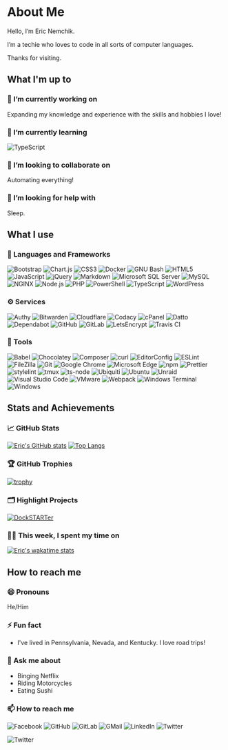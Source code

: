 # About Me

Hello, I’m Eric Nemchik.

I’m a techie who loves to code in all sorts of computer languages.

Thanks for visiting.

## What I'm up to

<!--
**nemchik/nemchik** is a ✨ _special_ ✨ repository because its `README.md` (this file) appears on your GitHub profile.

Here are some ideas to get you started:

- 🔭 I’m currently working on ...
- 🌱 I’m currently learning ...
- 👯 I’m looking to collaborate on ...
- 🤔 I’m looking for help with ...
- 💬 Ask me about ...
- 📫 How to reach me: ...
- 😄 Pronouns: ...
- ⚡ Fun fact: ...

-->

### 🔭 I’m currently working on

Expanding my knowledge and experience with the skills and hobbies I love!

### 🌱 I’m currently learning

![TypeScript](https://img.shields.io/static/v1?style=flat-square&logo=typescript&logoColor=white&label=&labelColor=3178C6&message=TypeScript&color=16171d)

### 👯 I’m looking to collaborate on

Automating everything!

### 🤔 I’m looking for help with

Sleep.

## What I use

### 📒 Languages and Frameworks

![Bootstrap](https://img.shields.io/static/v1?style=flat-square&logo=bootstrap&logoColor=white&label=&labelColor=7952B3&message=Bootstrap&color=16171d)
![Chart.js](https://img.shields.io/static/v1?style=flat-square&logo=chartdotjs&logoColor=white&label=&labelColor=FF6384&message=Chart.js&color=16171d)
![CSS3](https://img.shields.io/static/v1?style=flat-square&logo=css3&logoColor=white&label=&labelColor=1572B6&message=CSS3&color=16171d)
![Docker](https://img.shields.io/static/v1?style=flat-square&logo=docker&logoColor=white&label=&labelColor=2496ED&message=Docker&color=16171d)
![GNU Bash](https://img.shields.io/static/v1?style=flat-square&logo=gnubash&logoColor=white&label=&labelColor=4EAA25&message=GNU_Bash&color=16171d)
![HTML5](https://img.shields.io/static/v1?style=flat-square&logo=html5&logoColor=white&label=&labelColor=E34F26&message=HTML5&color=16171d)
![JavaScript](https://img.shields.io/static/v1?style=flat-square&logo=javascript&logoColor=black&label=&labelColor=F7DF1E&message=JavaScript&color=16171d)
![jQuery](https://img.shields.io/static/v1?style=flat-square&logo=jquery&logoColor=white&label=&labelColor=0769AD&message=jQuery&color=16171d)
![Markdown](https://img.shields.io/static/v1?style=flat-square&logo=markdown&logoColor=white&label=&labelColor=000000&message=Markdown&color=16171d)
![Microsoft SQL Server](https://img.shields.io/static/v1?style=flat-square&logo=microsoftsqlserver&logoColor=white&label=&labelColor=CC2927&message=Microsoft_SQL_Server&color=16171d)
![MySQL](https://img.shields.io/static/v1?style=flat-square&logo=mysql&logoColor=white&label=&labelColor=4479A1&message=MySQL&color=16171d)
![NGINX](https://img.shields.io/static/v1?style=flat-square&logo=nginx&logoColor=white&label=&labelColor=009639&message=NGINX&color=16171d)
![Node.js](https://img.shields.io/static/v1?style=flat-square&logo=nodedotjs&logoColor=white&label=&labelColor=339933&message=Node.js&color=16171d)
![PHP](https://img.shields.io/static/v1?style=flat-square&logo=php&logoColor=white&label=&labelColor=777BB4&message=PHP&color=16171d)
![PowerShell](https://img.shields.io/static/v1?style=flat-square&logo=powershell&logoColor=white&label=&labelColor=5391FE&message=PowerShell&color=16171d)
![TypeScript](https://img.shields.io/static/v1?style=flat-square&logo=typescript&logoColor=white&label=&labelColor=3178C6&message=TypeScript&color=16171d)
![WordPress](https://img.shields.io/static/v1?style=flat-square&logo=wordpress&logoColor=white&label=&labelColor=21759B&message=WordPress&color=16171d)

### ⚙️ Services

![Authy](https://img.shields.io/static/v1?style=flat-square&logo=authy&logoColor=white&label=&labelColor=EC1C24&message=Authy&color=16171d)
![Bitwarden](https://img.shields.io/static/v1?style=flat-square&logo=bitwarden&logoColor=white&label=&labelColor=175DDC&message=Bitwarden&color=16171d)
![Cloudflare](https://img.shields.io/static/v1?style=flat-square&logo=cloudflare&logoColor=white&label=&labelColor=F38020&message=Cloudflare&color=16171d)
![Codacy](https://img.shields.io/static/v1?style=flat-square&logo=cloudflare&logoColor=white&label=&labelColor=F38020&message=Codacy&color=16171d)
![cPanel](https://img.shields.io/static/v1?style=flat-square&logo=cpanel&logoColor=white&label=&labelColor=FF6C2C&message=cPanel&color=16171d)
![Datto](https://img.shields.io/static/v1?style=flat-square&logo=datto&logoColor=white&label=&labelColor=199ED9&message=Datto&color=16171d)
![Dependabot](https://img.shields.io/static/v1?style=flat-square&logo=dependabot&logoColor=white&label=&labelColor=025E8C&message=Dependabot&color=16171d)
![GitHub](https://img.shields.io/static/v1?style=flat-square&logo=github&logoColor=white&label=&labelColor=181717&message=GitHub&color=16171d)
![GitLab](https://img.shields.io/static/v1?style=flat-square&logo=gitlab&logoColor=white&label=&labelColor=FCA121&message=GitLab&color=16171d)
![LetsEncrypt](https://img.shields.io/static/v1?style=flat-square&logo=LetsEncrypt&logoColor=white&label=&labelColor=003A70&message=LetsEncrypt&color=16171d)
![Travis CI](https://img.shields.io/static/v1?style=flat-square&logo=travisci&logoColor=white&label=&labelColor=3EAAAF&message=Travis_CI&color=16171d)

### 🧰 Tools

![Babel](https://img.shields.io/static/v1?style=flat-square&logo=babel&logoColor=black&label=&labelColor=F9DC3E&message=Babel&color=16171d)
![Chocolatey](https://img.shields.io/static/v1?style=flat-square&logo=chocolatey&logoColor=white&label=&labelColor=80B5E3&message=Chocolatey&color=16171d)
![Composer](https://img.shields.io/static/v1?style=flat-square&logo=composer&logoColor=white&label=&labelColor=885630&message=Composer&color=16171d)
![curl](https://img.shields.io/static/v1?style=flat-square&logo=curl&logoColor=white&label=&labelColor=073551&message=curl&color=16171d)
![EditorConfig](https://img.shields.io/static/v1?style=flat-square&logo=editorconfig&logoColor=black&label=&labelColor=FEFEFE&message=EditorConfig&color=16171d)
![ESLint](https://img.shields.io/static/v1?style=flat-square&logo=eslint&logoColor=white&label=&labelColor=4B32C3&message=ESLint&color=16171d)
![FileZilla](https://img.shields.io/static/v1?style=flat-square&logo=filezilla&logoColor=white&label=&labelColor=BF0000&message=FileZilla&color=16171d)
![Git](https://img.shields.io/static/v1?style=flat-square&logo=git&logoColor=white&label=&labelColor=F05032&message=Git&color=16171d)
![Google Chrome](https://img.shields.io/static/v1?style=flat-square&logo=googlechrome&logoColor=white&label=&labelColor=4285F4&message=Google_Chrome&color=16171d)
![Microsoft Edge](https://img.shields.io/static/v1?style=flat-square&logo=microsoftedge&logoColor=white&label=&labelColor=0078D7&message=Microsoft_Edge&color=16171d)
![npm](https://img.shields.io/static/v1?style=flat-square&logo=npm&logoColor=white&label=&labelColor=CB3837&message=npm&color=16171d)
![Prettier](https://img.shields.io/static/v1?style=flat-square&logo=prettier&logoColor=black&label=&labelColor=F7B93E&message=Prettier&color=16171d)
![stylelint](https://img.shields.io/static/v1?style=flat-square&logo=stylelint&logoColor=white&label=&labelColor=263238&message=stylelint&color=16171d)
![tmux](https://img.shields.io/static/v1?style=flat-square&logo=tmux&logoColor=white&label=&labelColor=1BB91F&message=tmux&color=16171d)
![ts-node](https://img.shields.io/static/v1?style=flat-square&logo=tsnode&logoColor=white&label=&labelColor=5391FE&message=ts-node&color=16171d)
![Ubiquiti](https://img.shields.io/static/v1?style=flat-square&logo=ubiquiti&logoColor=white&label=&labelColor=0559C9&message=Ubiquiti&color=16171d)
![Ubuntu](https://img.shields.io/static/v1?style=flat-square&logo=ubuntu&logoColor=white&label=&labelColor=E95420&message=Ubuntu&color=16171d)
![Unraid](https://img.shields.io/static/v1?style=flat-square&logo=unraid&logoColor=white&label=&labelColor=F15A2C&message=Unraid&color=16171d)
![Visual Studio Code](https://img.shields.io/static/v1?style=flat-square&logo=visualstudiocode&logoColor=white&label=&labelColor=007ACC&message=Visual_Studio_Code&color=16171d)
![VMware](https://img.shields.io/static/v1?style=flat-square&logo=vmware&logoColor=white&label=&labelColor=607078&message=VMware&color=16171d)
![Webpack](https://img.shields.io/static/v1?style=flat-square&logo=webpack&logoColor=black&label=&labelColor=8DD6F9&message=Webpack&color=16171d)
![Windows Terminal](https://img.shields.io/static/v1?style=flat-square&logo=windowsterminal&logoColor=white&label=&labelColor=4D4D4D&message=Windows_Terminal&color=16171d)
![Windows](https://img.shields.io/static/v1?style=flat-square&logo=windows&logoColor=white&label=&labelColor=0078D6&message=Windows&color=16171d)

## Stats and Achievements

### 📈 GitHub Stats

[![Eric's GitHub stats](https://github-readme-stats.vercel.app/api?username=nemchik&theme=dark&show_icons=true)](https://github.com/nemchik)
[![Top Langs](https://github-readme-stats.vercel.app/api/top-langs/?username=nemchik&theme=dark&layout=compact)](https://github.com/nemchik)

### 🏆 GitHub Trophies

[![trophy](https://github-profile-trophy.vercel.app/?username=nemchik&theme=darkhub)](https://github.com/nemchik)

### 🗂️ Highlight Projects

[![DockSTARTer](https://github-readme-stats.vercel.app/api/pin/?username=GhostWriters&repo=DockSTARTer&theme=dark)](https://github.com/GhostWriters/DockSTARTer)

### 👨‍💻 This week, I spent my time on

[![Eric's wakatime stats](https://github-readme-stats.vercel.app/api/wakatime?username=@nemchik&theme=dark&layout=compact&range=last_7_days)](https://wakatime.com/@nemchik)

## How to reach me

### 😄 Pronouns

He/Him

### ⚡ Fun fact

- I've lived in Pennsylvania, Nevada, and Kentucky. I love road trips!

### 💬 Ask me about

- Binging Netflix
- Riding Motorcycles
- Eating Sushi

### 📫 How to reach me

![Facebook](https://img.shields.io/static/v1?style=flat-square&logo=facebook&logoColor=white&label=&labelColor=1877F2&message=Facebook&color=16171d)
![GitHub](https://img.shields.io/static/v1?style=flat-square&logo=github&logoColor=white&label=&labelColor=181717&message=GitHub&color=16171d)
![GitLab](https://img.shields.io/static/v1?style=flat-square&logo=gitlab&logoColor=white&label=&labelColor=FCA121&message=GitLab&color=16171d)
![GMail](https://img.shields.io/static/v1?style=flat-square&logo=gmail&logoColor=white&label=&labelColor=EA4335&message=GMail&color=16171d)
![LinkedIn](https://img.shields.io/static/v1?style=flat-square&logo=linkedin&logoColor=white&label=&labelColor=0A66C2&message=LinkedIn&color=16171d)
![Twitter](https://img.shields.io/static/v1?style=flat-square&logo=twitter&logoColor=white&label=&labelColor=1DA1F2&message=Twitter&color=16171d)

![Twitter](https://img.shields.io/static/v1?style=flat-square&logo=twitter&logoColor=white&label=&labelColor=1DA1F2&message=Twitter&color=16171d)
